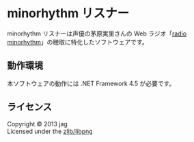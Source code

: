 minorhythm リスナー
======================
minorhythm リスナーは声優の茅原実里さんの Web ラジオ「[radio minorhythm](http://lantis-net.com/minorhythm/)」の聴取に特化したソフトウェアです。

動作環境
----------
本ソフトウェアの動作には .NET Framework 4.5 が必要です。
 
ライセンス
----------
Copyright &copy; 2013 jag  
Licensed under the [zlib/libpng](http://opensource.org/licenses/zlib-license.php)